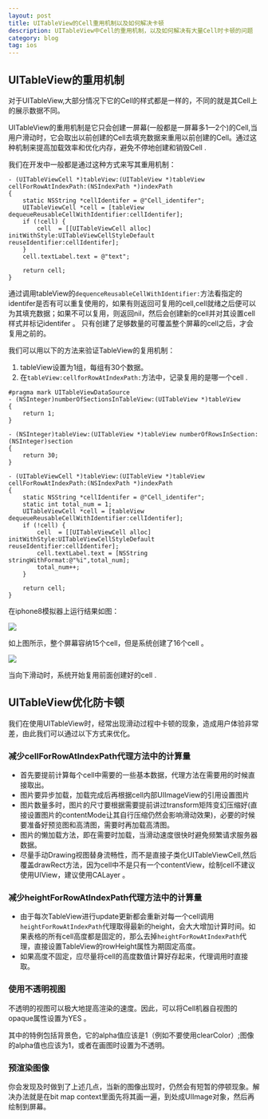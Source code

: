 ```yaml
---
layout: post
title: UITableView的Cell重用机制以及如何解决卡顿
description: UITableView中Cell的重用机制，以及如何解决有大量Cell时卡顿的问题
category: blog
tag: ios
---
```


## UITableView的重用机制

对于UITableView,大部分情况下它的Cell的样式都是一样的，不同的就是其Cell上的展示数据不同。

UITableView的重用机制是它只会创建一屏幕(一般都是一屏幕多1—2个)的Cell,当用户滑动时，它会取出以前创建的Cell去填充数据来重用以前创建的Cell。通过这种机制来提高加载效率和优化内存，避免不停地创建和销毁Cell . 

我们在开发中一般都是通过这种方式来写其重用机制：

```
- (UITableViewCell *)tableView:(UITableView *)tableView cellForRowAtIndexPath:(NSIndexPath *)indexPath
{
    static NSString *cellIdentifer = @"Cell_identifer";
    UITableViewCell *cell = [tableView dequeueReusableCellWithIdentifier:cellIdentifer];
    if (!cell) {
        cell  = [[UITableViewCell alloc] initWithStyle:UITableViewCellStyleDefault reuseIdentifier:cellIdentifer];
    }
    cell.textLabel.text = @"text";
    
    return cell;
}
```

通过调用tableView的`dequenceReusableCellWithIdentifier:`方法看指定的identifer是否有可以重复使用的，如果有则返回可复用的cell,cell就绪之后便可以为其填充数据；如果不可以复用，则返回nil，然后会创建新的cell并对其设置cell样式并标记identifer 。 只有创建了足够数量的可覆盖整个屏幕的cell之后，才会复用之前的。

我们可以用以下的方法来验证TableView的复用机制：

1. tableView设置为1组，每组有30个数据。
2. 在`tableView:cellforRowAtIndexPath:`方法中，记录复用的是哪一个cell . 

```
#pragma mark UITableViewDataSource
- (NSInteger)numberOfSectionsInTableView:(UITableView *)tableView
{
    return 1;
}

- (NSInteger)tableView:(UITableView *)tableView numberOfRowsInSection:(NSInteger)section
{
    return 30;
}

- (UITableViewCell *)tableView:(UITableView *)tableView cellForRowAtIndexPath:(NSIndexPath *)indexPath
{
    static NSString *cellIdentifer = @"Cell_identifer";
    static int total_num = 1;
    UITableViewCell *cell = [tableView dequeueReusableCellWithIdentifier:cellIdentifer];
    if (!cell) {
        cell  = [[UITableViewCell alloc] initWithStyle:UITableViewCellStyleDefault reuseIdentifier:cellIdentifer];
        cell.textLabel.text = [NSString stringWithFormat:@"%i",total_num];
        total_num++;
    }
    
    return cell;
}
``` 

在iphone8模拟器上运行结果如图：

![](https://raw.githubusercontent.com/MaxwellQi/MaxwellQi.github.io/master/images/blog/ios_tableview/tableView_01.png)

如上图所示，整个屏幕容纳15个cell，但是系统创建了16个cell 。 

![](https://raw.githubusercontent.com/MaxwellQi/MaxwellQi.github.io/master/images/blog/ios_tableview/tableView_02.png)

当向下滑动时，系统开始复用前面创建好的cell . 



## UITableView优化防卡顿

我们在使用UITableView时，经常出现滑动过程中卡顿的现象，造成用户体验非常差，由此我们可以通过以下方式来优化。

### 减少cellForRowAtIndexPath代理方法中的计算量

* 首先要提前计算每个cell中需要的一些基本数据，代理方法在需要用的时候直接取出。
* 图片要异步加载，加载完成后再根据cell内部UIImageView的引用设置图片
* 图片数量多时，图片的尺寸要根据需要提前讲过transform矩阵变幻压缩好(直接设置图片的contentMode让其自行压缩仍然会影响滑动效果)，必要的时候要准备好预览图和高清图，需要时再加载高清图。
* 图片的懒加载方法，即在需要时加载，当滑动速度很快时避免频繁请求服务器数据。
* 尽量手动Drawing视图替身流畅性，而不是直接子类化UITableViewCell,然后覆盖drawRect方法，因为cell中不是只有一个contentView，绘制cell不建议使用UIView，建议使用CALayer 。 

### 减少heightForRowAtIndexPath代理方法中的计算量

* 由于每次TableView进行update更新都会重新对每一个cell调用`heightForRowAtIndexPath`代理取得最新的height，会大大增加计算时间。如果表格的所有cell高度都是固定的，那么去掉`heightForRowAtIndexPath`代理，直接设置TableView的rowHeight属性为期固定高度。
* 如果高度不固定，应尽量将cell的高度数值计算好存起来，代理调用时直接取。

### 使用不透明视图

不透明的视图可以极大地提高渲染的速度。因此，可以将Cell机器自视图的opaque属性设置为YES 。 

其中的特例包括背景色，它的alpha值应该是1（例如不要使用clearColor）;图像的alpha值也应该为1，或者在画图时设置为不透明。

### 预渲染图像

你会发现及时做到了上述几点，当新的图像出现时，仍然会有短暂的停顿现象。解决办法就是在bit map context里面先将其画一遍，到处成UIImage对象，然后再绘制到屏幕。